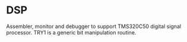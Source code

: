 # DSP
Assembler, monitor and debugger to support TMS320C50 digital signal processor. TRY1 is a generic bit manipulation routine.
